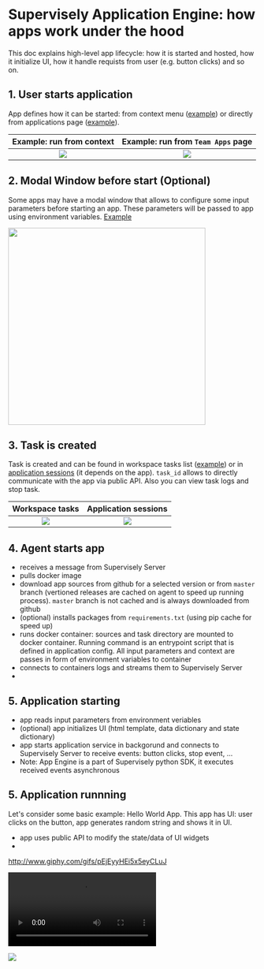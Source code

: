 # Supervisely Application Engine: how apps work under the hood

This doc explains high-level app lifecycle: how it is started and hosted, how it initialize UI, how it handle requists from user (e.g. button clicks) and so on.

## 1. User starts application

App defines how it can be started: from context menu ([example](https://ecosystem.supervise.ly/apps/classes-stats-for-images)) or directly from applications page ([example](https://ecosystem.supervise.ly/apps/import-from-google-cloud-storage)).

Example: run from context  |  Example: run from `Team Apps` page
:-------------------------:|:-----------------------------------:
![](https://i.imgur.com/6jVrnAK.png)  |  ![](https://i.imgur.com/2HciaQv.png)

## 2. Modal Window before start (Optional)
Some apps may have a modal window that allows to configure some input parameters before starting an app. These parameters will be passed to app using environment variables. [Example](https://ecosystem.supervise.ly/apps/classes-stats-for-images)

<img src="https://i.imgur.com/lI6jenf.png" width="400"/>

## 3. Task is created

Task is created and can be found in workspace tasks list ([example](https://github.com/supervisely-ecosystem/classes-stats-for-images)) or in [application sessions](https://ecosystem.supervise.ly/apps/labeling-events-stats) (it depends on the app). `task_id` allows to directly communicate with the app via public API. Also you can view task logs and stop task.

Workspace tasks           |  Application sessions
:-------------------------:|:-----------------------------------:
![](https://i.imgur.com/C6zo9Q2.png)  |  ![](https://i.imgur.com/EVaMydM.png)


## 4. Agent starts app

- receives a message from Supervisely Server  
- pulls docker image
- download app sources from github for a selected version or from `master` branch (vertioned releases are cached on agent to speed up running process). `master` branch is not cached and is always downloaded from github
- (optional) installs packages from `requirements.txt` (using pip cache for speed up)
- runs docker container: sources and task directory are mounted to docker container. Running command is an entrypoint script that is defined in application config. All input parameters and context are passes in form of environment variables to container
- connects to containers logs and streams them to Supervisely Server
- 

## 5. Application starting

- app reads input parameters from environment veriables
- (optional) app initializes UI (html template, data dictionary and state dictionary)
- app starts application service in backgorund and connects to Supervisely Server to receive events: button clicks, stop event, ...
- Note: App Engine is a part of Supervisely python SDK, it executes received events asynchronous





## 5. Application runnning

Let's consider some basic example: Hello World App. This app has UI: user clicks on the button, app generates random string and shows it in UI. 
- app uses public API to modify the state/data of UI widgets
- 

http://www.giphy.com/gifs/pEjEyyHEi5x5eyCLuJ


![](https://i.imgur.com/bHP9faS.mp4)



![](https://i.imgur.com/5IrRv6i.png)
